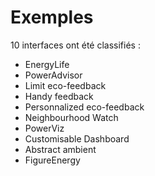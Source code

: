 # Exemples

10 interfaces ont été classifiés :

* EnergyLife
* PowerAdvisor
* Limit eco-feedback
* Handy feedback
* Personnalized eco-feedback
* Neighbourhood Watch
* PowerViz
* Customisable Dashboard
* Abstract ambient
* FigureEnergy
